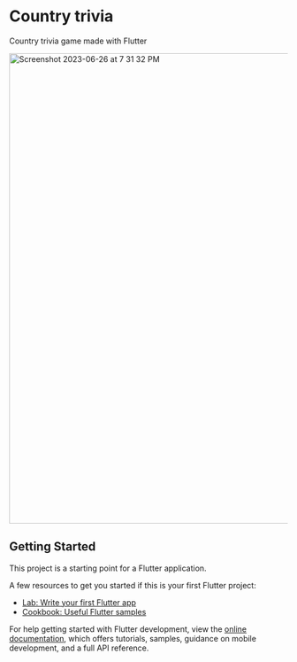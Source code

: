 # Country trivia

Country trivia game made with Flutter

<img width="849" alt="Screenshot 2023-06-26 at 7 31 32 PM" src="https://github.com/ralphZero/contry-trivia-flutter/assets/40446586/9c05d248-3017-4aa1-8cc0-b9bf8863fa6d">


## Getting Started

This project is a starting point for a Flutter application.

A few resources to get you started if this is your first Flutter project:

- [Lab: Write your first Flutter app](https://docs.flutter.dev/get-started/codelab)
- [Cookbook: Useful Flutter samples](https://docs.flutter.dev/cookbook)

For help getting started with Flutter development, view the
[online documentation](https://docs.flutter.dev/), which offers tutorials,
samples, guidance on mobile development, and a full API reference.
